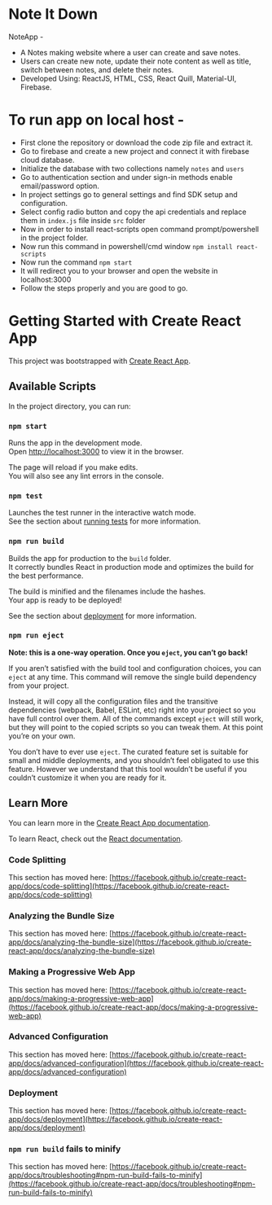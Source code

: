 # Note It Down
 
NoteApp -
<ul>
   <li>A Notes making website where a user can create and save notes.</li>
   <li>Users can create new note, update their note content as well as title, switch between 
       notes, and delete their notes.</li>
   <li>Developed Using: ReactJS, HTML, CSS, React Quill, Material-UI, Firebase.</li>
 </ul>

# To run app on local host -
   
   <ul>
  <li> First clone the repository or download the code zip file and extract it. </li>
  <li> Go to firebase and create a new project and connect it with firebase cloud database. </li>
  <li> Initialize the database with two collections namely <code>notes</code> and <code>users</code> </li>
  <li> Go to authentication section and under sign-in methods enable email/password option.</li>
  <li> In project settings go to general settings and find SDK setup and configuration. </li>
  <li> Select config radio button and copy the api credentials and replace them in <code>index.js</code> file inside <code>src</code> folder </li>
  <li> Now in order to install react-scripts open command prompt/powershell in the project folder.</li>
  <li> Now run this command in powershell/cmd window <code>npm install react-scripts</code></li>
  <li> Now run the command <code>npm start</code> </li>
  <li> It will redirect you to your browser and open the website in localhost:3000 </li>
  <li> Follow the steps properly and you are good to go. </li>
  </ul>
   

# Getting Started with Create React App

This project was bootstrapped with [Create React App](https://github.com/facebook/create-react-app).

## Available Scripts

In the project directory, you can run:

### `npm start`

Runs the app in the development mode.\
Open [http://localhost:3000](http://localhost:3000) to view it in the browser.

The page will reload if you make edits.\
You will also see any lint errors in the console.

### `npm test`

Launches the test runner in the interactive watch mode.\
See the section about [running tests](https://facebook.github.io/create-react-app/docs/running-tests) for more information.

### `npm run build`

Builds the app for production to the `build` folder.\
It correctly bundles React in production mode and optimizes the build for the best performance.

The build is minified and the filenames include the hashes.\
Your app is ready to be deployed!

See the section about [deployment](https://facebook.github.io/create-react-app/docs/deployment) for more information.

### `npm run eject`

**Note: this is a one-way operation. Once you `eject`, you can’t go back!**

If you aren’t satisfied with the build tool and configuration choices, you can `eject` at any time. This command will remove the single build dependency from your project.

Instead, it will copy all the configuration files and the transitive dependencies (webpack, Babel, ESLint, etc) right into your project so you have full control over them. All of the commands except `eject` will still work, but they will point to the copied scripts so you can tweak them. At this point you’re on your own.

You don’t have to ever use `eject`. The curated feature set is suitable for small and middle deployments, and you shouldn’t feel obligated to use this feature. However we understand that this tool wouldn’t be useful if you couldn’t customize it when you are ready for it.

## Learn More

You can learn more in the [Create React App documentation](https://facebook.github.io/create-react-app/docs/getting-started).

To learn React, check out the [React documentation](https://reactjs.org/).

### Code Splitting

This section has moved here: [https://facebook.github.io/create-react-app/docs/code-splitting](https://facebook.github.io/create-react-app/docs/code-splitting)

### Analyzing the Bundle Size

This section has moved here: [https://facebook.github.io/create-react-app/docs/analyzing-the-bundle-size](https://facebook.github.io/create-react-app/docs/analyzing-the-bundle-size)

### Making a Progressive Web App

This section has moved here: [https://facebook.github.io/create-react-app/docs/making-a-progressive-web-app](https://facebook.github.io/create-react-app/docs/making-a-progressive-web-app)

### Advanced Configuration

This section has moved here: [https://facebook.github.io/create-react-app/docs/advanced-configuration](https://facebook.github.io/create-react-app/docs/advanced-configuration)

### Deployment

This section has moved here: [https://facebook.github.io/create-react-app/docs/deployment](https://facebook.github.io/create-react-app/docs/deployment)

### `npm run build` fails to minify

This section has moved here: [https://facebook.github.io/create-react-app/docs/troubleshooting#npm-run-build-fails-to-minify](https://facebook.github.io/create-react-app/docs/troubleshooting#npm-run-build-fails-to-minify)

